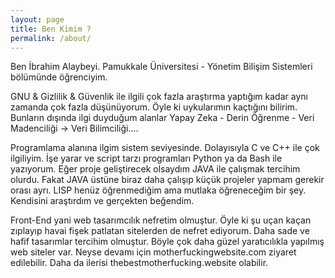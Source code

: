 ```yaml
---
layout: page
title: Ben Kimim ? 
permalink: /about/
---
```


Ben İbrahim Alaybeyi. Pamukkale Üniversitesi - Yönetim Bilişim Sistemleri bölümünde öğrenciyim.</br>

GNU & Gizlilik & Güvenlik ile ilgili çok fazla araştırma yaptığım kadar aynı zamanda çok fazla düşünüyorum. Öyle ki uykularımın kaçtığını bilirim. Bunların dışında ilgi duyduğum alanlar Yapay Zeka - Derin Öğrenme - Veri Madenciliği -> Veri Bilimciliği.... </br>

Programlama alanına ilgim sistem seviyesinde. Dolayısıyla C ve C++ ile çok ilgiliyim. İşe yarar ve script tarzı programları Python ya da Bash ile yazıyorum. Eğer proje geliştirecek olsaydım JAVA ile çalışmak tercihim olurdu. Fakat JAVA üstüne biraz daha çalışıp küçük projeler yapmam gerekir orası ayrı. LISP henüz öğrenmediğim ama mutlaka öğreneceğim bir şey. Kendisini araştırdım ve gerçekten beğendim. </br>

Front-End yani web tasarımcılık nefretim olmuştur. Öyle ki şu uçan kaçan zıplayıp havai fişek patlatan sitelerden de nefret ediyorum. Daha sade ve hafif tasarımlar tercihim olmuştur. Böyle çok daha güzel yaratıcılıkla yapılmış web siteler var. Neyse devamı için motherfuckingwebsite.com ziyaret edilebilir. Daha da ilerisi thebestmotherfucking.website olabilir. </br>

